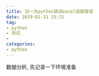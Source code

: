 ```yaml
---
title: 记一次python调试excel读取错误
date: 2019-01-31 15:31
tag:
- python
- 测试
- 
categories:
- python
---
```

数据分析, 先记录一下环境准备
<!--more-->
<!--stackedit_data:
eyJoaXN0b3J5IjpbLTkyMDk3NTM5M119
-->